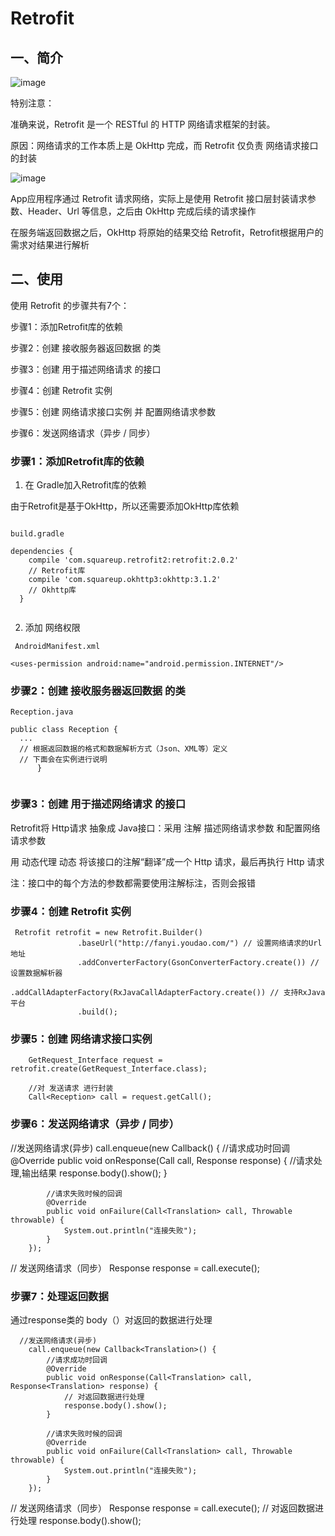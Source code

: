 # Retrofit

## 一、简介

![image](https://github.com/3rdPartyLibraryAnalysis/Retrofit/blob/master/one.png)

特别注意：

   准确来说，Retrofit 是一个 RESTful 的 HTTP 网络请求框架的封装。 
  
   原因：网络请求的工作本质上是 OkHttp 完成，而 Retrofit 仅负责 网络请求接口的封装
      
![image](https://github.com/3rdPartyLibraryAnalysis/Retrofit/blob/master/two.png)

App应用程序通过 Retrofit 请求网络，实际上是使用 Retrofit 接口层封装请求参数、Header、Url 等信息，之后由 OkHttp 完成后续的请求操作

在服务端返回数据之后，OkHttp 将原始的结果交给 Retrofit，Retrofit根据用户的需求对结果进行解析


## 二、使用
 
   使用 Retrofit 的步骤共有7个：

步骤1：添加Retrofit库的依赖 

步骤2：创建 接收服务器返回数据 的类 

步骤3：创建 用于描述网络请求 的接口

步骤4：创建 Retrofit 实例 

步骤5：创建 网络请求接口实例 并 配置网络请求参数 

步骤6：发送网络请求（异步 / 同步）
  
  ### 步骤1：添加Retrofit库的依赖
  
  1. 在 Gradle加入Retrofit库的依赖

   由于Retrofit是基于OkHttp，所以还需要添加OkHttp库依赖
   
```

build.gradle

dependencies {
    compile 'com.squareup.retrofit2:retrofit:2.0.2'
    // Retrofit库
    compile 'com.squareup.okhttp3:okhttp:3.1.2'
    // Okhttp库
  }
  
```
 2. 添加 网络权限 
 ```
  AndroidManifest.xml

<uses-permission android:name="android.permission.INTERNET"/>
```

  ### 步骤2：创建 接收服务器返回数据 的类
  
  ```
Reception.java

public class Reception {
    ...
    // 根据返回数据的格式和数据解析方式（Json、XML等）定义
    // 下面会在实例进行说明
        }
        
   ```
   ### 步骤3：创建 用于描述网络请求 的接口
   Retrofit将 Http请求 抽象成 Java接口：采用 注解 描述网络请求参数 和配置网络请求参数 
   
用 动态代理 动态 将该接口的注解“翻译”成一个 Http 请求，最后再执行 Http 请求

注：接口中的每个方法的参数都需要使用注解标注，否则会报错

   ### 步骤4：创建 Retrofit 实例
 
 ```
  Retrofit retrofit = new Retrofit.Builder()
                .baseUrl("http://fanyi.youdao.com/") // 设置网络请求的Url地址
                .addConverterFactory(GsonConverterFactory.create()) // 设置数据解析器
                .addCallAdapterFactory(RxJavaCallAdapterFactory.create()) // 支持RxJava平台
                .build();
```
   ### 步骤5：创建 网络请求接口实例
   
    
        GetRequest_Interface request = retrofit.create(GetRequest_Interface.class);

        //对 发送请求 进行封装
        Call<Reception> call = request.getCall();
   
    
   ### 步骤6：发送网络请求（异步 / 同步）    
   
   //发送网络请求(异步)
        call.enqueue(new Callback<Translation>() {
            //请求成功时回调
            @Override
            public void onResponse(Call<Translation> call, Response<Translation> response) {
                //请求处理,输出结果
                response.body().show();
            }

            //请求失败时候的回调
            @Override
            public void onFailure(Call<Translation> call, Throwable throwable) {
                System.out.println("连接失败");
            }
        });

// 发送网络请求（同步）
Response<Reception> response = call.execute();
   
   ### 步骤7：处理返回数据  
   
   通过response类的 body（）对返回的数据进行处理

      //发送网络请求(异步)
        call.enqueue(new Callback<Translation>() {
            //请求成功时回调
            @Override
            public void onResponse(Call<Translation> call, Response<Translation> response) {
                // 对返回数据进行处理
                response.body().show();
            }

            //请求失败时候的回调
            @Override
            public void onFailure(Call<Translation> call, Throwable throwable) {
                System.out.println("连接失败");
            }
        });

// 发送网络请求（同步）
  Response<Reception> response = call.execute();
  // 对返回数据进行处理
  response.body().show();
   
